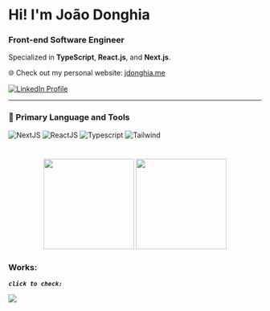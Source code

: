 # Hi! I'm João Donghia
### Front-end Software Engineer

Specialized in **TypeScript**, **React.js**, and **Next.js**.

🌐 Check out my personal website: <a href="https://jdonghia.me/" target="_blank">jdonghia.me</a>

<div>                                                                              
  <a href="https://www.linkedin.com/in/joão-donghia-4a0379200/" target="_blank">
    <img src="https://img.shields.io/badge/-LinkedIn-%230077B5?style=for-the-badge&logo=linkedin&logoColor=white" alt="LinkedIn Profile">
  </a>
</div>

---

### 🧰 Primary Language and Tools

<div>
  <img alt="NextJS" src="https://img.shields.io/badge/Next-black?style=for-the-badge&logo=next.js&logoColor=white"/>
  <img alt="ReactJS" src="https://img.shields.io/badge/React-20232A?style=for-the-badge&logo=react&logoColor=61DAFB"/>
  <img alt="Typescript" src="https://img.shields.io/badge/TypeScript-007ACC?style=for-the-badge&logo=typescript&logoColor=white"/>
  <img alt="Tailwind" src="https://img.shields.io/badge/Tailwind_CSS-38B2AC?style=for-the-badge&logo=tailwind-css&logoColor=white"/>
</div>

#

<div align="center">
  <img height="180em" src="https://github-readme-stats.vercel.app/api?username=jdonghia&show_icons=true&theme=react"/>
  <img height="180em" src="https://github-readme-stats.vercel.app/api/top-langs/?username=jdonghia&layout=compact&theme=react"/>
</div>

### Works:
***`click to check:`***

<div>   
  <a href="https://jdonghiacssmotion.vercel.app/" target="_blank">
    <img src="https://media2.giphy.com/media/v1.Y2lkPTc5MGI3NjExankzdG01MG5jd3V1MWZ4aHRsdnppaGg0MDM5MXI2cml3czcxcXp2MSZlcD12MV9pbnRlcm5hbF9naWZfYnlfaWQmY3Q9Zw/g8V3ttTYJW2tQQyGKL/giphy.gif"/>
  </a>
</div>






